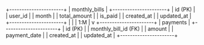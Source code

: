  +----------------------+
 |    monthly_bills     |
 +----------------------+
 | id (PK)              |
 | user_id              |
 | month                |
 | total_amount         |
 | is_paid              |
 | created_at           |
 | updated_at           |
 +----------------------+
           |
           |
           | 1:M
           |
           v
 +----------------------+
 |      payments        |
 +----------------------+
 | id (PK)              |
 | monthly_bill_id (FK) |
 | amount               |
 | payment_date         |
 | created_at           |
 | updated_at           |
 +----------------------+

 
